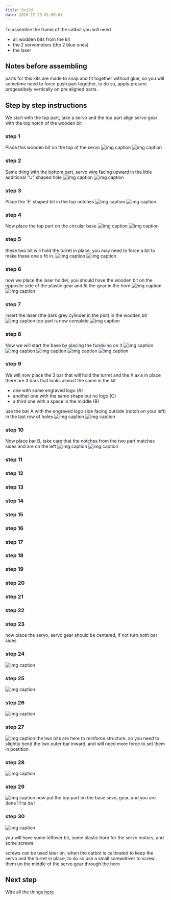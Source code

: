 ```yaml
---
title: Build
date: 2016-12-29 01:00:01
---
```


To assemble the frame of the catbot you will need

- all wodden bits from the kit
- the 2 servomotors (the 2 blue ones)
- the laser

## Notes before assembling

parts for this kits are made to snap and fit together without glue, so you will sometime need to force push part together, to do so, apply presure progessibely vertically on pre aligned parts. 

## Step by step instructions

We start with the top part, take a servo and the top part align servo gear with the top notch of the wooden bit
### step 1
Place this wooden bit on the top of the servo
![img caption](imgs/01.png)
![img caption](imgs/02.png)
### step 2
Same thing with the bottom part, servo wire facing upward in the little additional "U" shaped hole
![img caption](imgs/03.png)
![img caption](imgs/04.png)
### step 3
Place the 'E' shaped bit in the top notches
![img caption](imgs/05.png)
![img caption](imgs/06.png)
### step 4
Now place the top part on the circular base
![img caption](imgs/07.png)
![img caption](imgs/08.png)
### step 5
these two bit will hold the turret in place, you may need to force a bit to make these one s fit in.
![img caption](imgs/09.png)
![img caption](imgs/10.png)
### step 6
now we place the laser holder, you should have the wooden bit on the opposite side of the plastic gear and fit the gear in the horn
![img caption](imgs/12.png)
![img caption](imgs/13.png)
### step 7
insert the laser (the dark grey cylinder in the pict) in the wooden bit
![img caption](imgs/14.png)
top part is now complete
![img caption](imgs/15.png)
### step 8
Now we will start the base by placing the funduino on it
![img caption](imgs/16.png)
![img caption](imgs/17.png)
![img caption](imgs/18.png)
![img caption](imgs/19.png)
![img caption](imgs/20.png)
### step 9
We will now place the 3 bar that will hold the turret and the X axis in place
there are 3 bars that looks almost the same in the kit
- one with some engraved logo (A)
- another one with the same shape but no logo (C)
- a third one with a space in the middle (B)

use the bar A with the engraved logo side facing outside (notch on your left) in the last row of holes
![img caption](imgs/21.png)
![img caption](imgs/22.png)
### step 10
Now place bar B, take care that the notches from the two part matches sides and are on the left
![img caption](imgs/23.png)
![img caption](imgs/24.png)
### step 11
### step 12
### step 13
### step 14
### step 15
### step 16
### step 17
### step 18
### step 19
### step 20
### step 21
### step 22
### step 23
now place the servo, servo gear should be centered, if not turn both bar sides
### step 24
![img caption](imgs/25.png)
### step 25
![img caption](imgs/26.png)
### step 26
![img caption](imgs/27.png)
### step 27
![img caption](imgs/28.png)
the two bits are here to reinforce structure, so you need to slightly bend the two outer bar inward, and will need more force to set them in postition
### step 28
![img caption](imgs/29.png)
### step 29
![img caption](imgs/30.png)
now put the top part on the base sevo, gear, and you are done !!! ta da !
### step 30
![img caption](imgs/31.png)

you will have some leftover bit, some plastic horn for the servo motors, and some screws.

screws can be used later on, when the catbot is calibrated to keep the servo and the turret in place, to do so use a small screwdriver to screw them un the middle of the servo gear through the horn

## Next step
Wire all the things [here][1]

[1]:/connect
